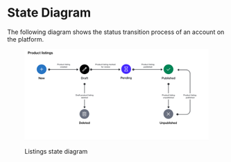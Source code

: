 # State Diagram

The following diagram shows the status transition process of an account on the platform.

<figure><img src="../../../../.gitbook/assets/state_diagram_listings.png" alt=""><figcaption><p>Listings state diagram</p></figcaption></figure>
